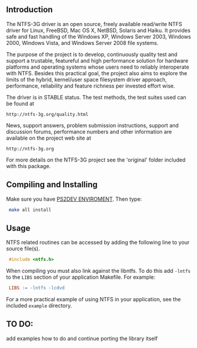 ## Introduction

The NTFS-3G driver is an open source, freely available read/write NTFS driver
for Linux, FreeBSD, Mac OS X, NetBSD, Solaris and Haiku. It provides safe and
fast handling of the Windows XP, Windows Server 2003, Windows 2000, Windows
Vista, and Windows Server 2008 file systems.

The purpose of the project is to develop, continuously quality test and
support a trustable, featureful and high performance solution for hardware
platforms and operating systems whose users need to reliably interoperate
with NTFS. Besides this practical goal, the project also aims to explore
the limits of the hybrid, kernel/user space filesystem driver approach,
performance, reliability and feature richness per invested effort wise.

The driver is in STABLE status. The test methods, the test suites used
can be found at

```
http://ntfs-3g.org/quality.html
```

News, support answers, problem submission instructions, support and discussion
forums, performance numbers and other information are available on the project
web site at

```
http://ntfs-3g.org
```

For more details on the NTFS-3G project see the 'original' folder included
with this package.

## Compiling and Installing

Make sure you have [PS2DEV ENVIROMENT](https://github.com/ps2dev/ps2dev).
Then type:

````bash
 make all install   
````

## Usage

NTFS related routines can be accessed by adding the following line to your
source file(s).

````c
 #include <ntfs.h>
````

When compiling you must also link against the libntfs. To do this add `-lntfs`
to the `LIBS` section of your application Makefile. For example:

````makefile
 LIBS := -lntfs -lcdvd
````

For a more practical example of using NTFS in your application,
see the included `example` directory.

## TO DO:

add examples how to do and continue porting the library itself
